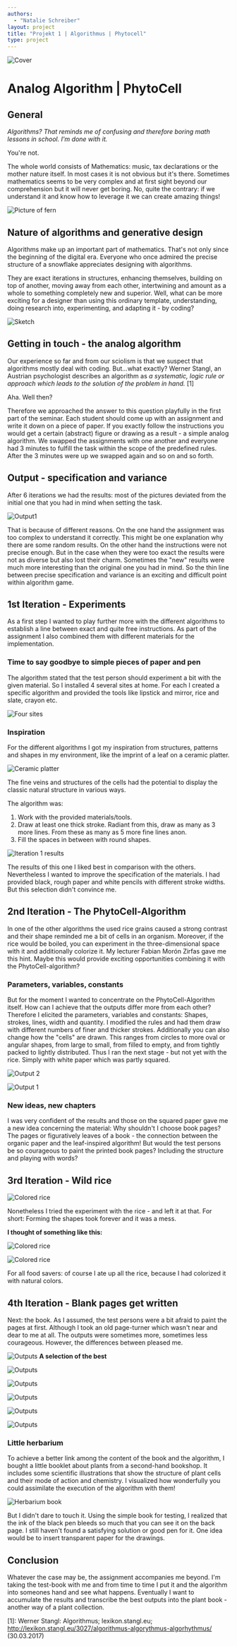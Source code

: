 ```yaml
---
authors:
  - "Natalie Schreiber"
layout: project
title: "Projekt 1 | Algorithmus | Phytocell"
type: project
---
```


![Cover](splash.png)

# Analog Algorithm | PhytoCell

## General

_Algorithms? That reminds me of confusing and therefore boring math lessons in school.
I'm done with it._

You're not.

The whole world consists of Mathematics: music, tax declarations or the mother nature itself.
In most cases it is not obvious but it's there.
Sometimes mathematics seems to be very complex and at first sight beyond our comprehension but it will never get boring.
No, quite the contrary: if we understand it and know how to leverage it we can create amazing things!

![Picture of fern](assets/images/fern.png)

## Nature of algorithms and generative design

Algorithms make up an important part of mathematics.
That's not only since the beginning of the digital era.
Everyone who once admired the precise structure of a snowflake appreciates designing with algorithms.

They are exact iterations in structures, enhancing themselves, building on top of another, moving away from each other, intertwining and amount as a whole to something completely new and superior.
Well, what can be more exciting for a designer than using this ordinary template, understanding, doing research into, experimenting, and adapting it - by coding?

![Sketch](assets/images/nature_code.png)

## Getting in touch - the analog algorithm

Our experience so far and from our sciolism is that we suspect that algorithms mostly deal with coding. But...what exactly?
Werner Stangl, an Austrian psychologist describes an algorithm as _a systematic, logic rule or approach which leads to the solution of the problem in hand._ [1]

Aha.
Well then?

Therefore we approached the answer to this question playfully in the first part of the seminar. Each student should come up with an assignment and write it down on a piece of paper. If you exactly follow the instructions you would get a certain (abstract) figure or drawing as a result - a simple analog algorithm.
We swapped the assignments with one another and everyone had 3 minutes to fulfill the task within the scope of the predefined rules.
After the 3 minutes were up we swapped again and so on and so forth.

## Output - specification and variance

After 6 iterations we had the results: most of the pictures deviated from the initial one that you had in mind when setting the task.

![Output1](assets/images/results1.png)

That is because of different reasons.
On the one hand the assignment was too complex to understand it correctly. This might be one explanation why there are some random results.
On the other hand the instructions were not precise enough. But in the case when they were too exact the results were not as diverse but also lost their charm.
Sometimes the "new" results were much more interesting than the original one you had in mind.
So the thin line between precise specification and variance is an exciting and difficult point within algorithm game.

## 1st Iteration - Experiments

As a first step I wanted to play further more with the different algorithms to establish a line between exact and quite free instructions. As part of the assignment I also combined them with different materials for the implementation.

### Time to say goodbye to simple pieces of paper and pen
The algorithm stated that the test person should experiment a bit with the given material. So I installed 4 several sites at home. For each I created a specific algorithm and provided the tools like lipstick and mirror, rice and slate, crayon etc.

![Four sites](assets/images/iteration1_sites.png)

### Inspiration
For the different algorithms I got my inspiration from structures, patterns and shapes in my environment, like the imprint of a leaf on a ceramic platter.

![Ceramic platter](assets/images/inspiration.png)

The fine veins and structures of the cells had the potential to display the classic natural structure in various ways.

The algorithm was:
1. Work with the provided materials/tools.
2. Draw at least one thick stroke. Radiant from this, draw as many as 3 more lines. From these as many as 5 more fine lines anon.
3. Fill the spaces in between with round shapes.

![Iteration 1 results](assets/images/iteration1_results.png)

The results of this one I liked best in comparison with the others. Nevertheless I wanted to improve the specification of the materials. I had provided black, rough paper and white pencils with different stroke widths. But this selection didn't convince me.

## 2nd Iteration - The PhytoCell-Algorithm

In one of the other algorithms the used rice grains caused a strong contrast and their shape reminded me a bit of cells in an organism. Moreover, if the rice would be boiled, you can experiment in the three-dimensional space with it and additionally colorize it. My lecturer Fabian Morón Zirfas gave me this hint. Maybe this would provide exciting opportunities combining it with the PhytoCell-algorithm?

### Parameters, variables, constants

But for the moment I wanted to concentrate on the PhytoCell-Algorithm itself. How can I achieve that the outputs differ more from each other?
Therefore I elicited the parameters, variables and constants: Shapes, strokes, lines, width and quantity.
I modified the rules and had them draw with different numbers of finer and thicker strokes. Additionally you can also change how the "cells" are drawn. This ranges from circles to more oval or angular shapes, from large to small, from filled to empty, and from tightly packed to lightly distributed.
Thus I ran the next stage - but not yet with the rice. Simply with white paper which was partly squared.

![Output 2](assets/images/iteration2_output2.png)

![Output 1](assets/images/iteration2_output1.png)

### New ideas, new chapters
I was very confident of the results and those on the squared paper gave me a new idea concerning the material: Why shouldn't I choose book pages? The pages or figuratively leaves of a book - the connection between the organic paper and the leaf-inspired algorithm!
But would the test persons be so courageous to paint the printed book pages? Including the structure and playing with words?

## 3rd Iteration - Wild rice

![Colored rice](assets/images/iteration3_wild_rice.png)

Nonetheless I tried the experiment with the rice - and left it at that.
For short: Forming the shapes took forever and it was a mess.

**I thought of something like this:**

![Colored rice](assets/images/iteration3_rice1.png)


![Colored rice](assets/images/iteration3_rice2.png)

For all food savers: of course I ate up all the rice, because I had colorized it with natural colors.

## 4th Iteration - Blank pages get written
Next: the book. As I assumed, the test persons were a bit afraid to paint the pages at first. Although I took an old page-turner which wasn't near and dear to me at all. The outputs were sometimes more, sometimes less courageous. However, the differences between pleased me.

![Outputs](assets/images/iteration4_outputs.png)
**A selection of the best**

![Outputs](assets/images/iteration4_1.png)

![Outputs](assets/images/iteration4_2.png)

![Outputs](assets/images/iteration4_3.png)

![Outputs](assets/images/iteration4_4.png)

![Outputs](assets/images/iteration4_5.png)

### Little herbarium
To achieve a better link among the content of the book and the algorithm, I bought a little booklet about plants from a second-hand bookshop. It includes some scientific illustrations that show the structure of plant cells and their mode of action and chemistry. I visualized how wonderfully you could assimilate the execution of the algorithm with them!

![Herbarium book](assets/images/herbarium_book.png)

But I didn't dare to touch it.
Using the simple book for testing, I realized that the ink of the black pen bleeds so much that you can see it on the back page. I still haven't found a satisfying solution or good pen for it. One idea would be to insert transparent paper for the drawings.

## Conclusion
Whatever the case may be, the assignment accompanies me beyond. I'm taking the test-book with me and from time to time I put it and the algorithm into someones hand and see what happens. Eventually I want to accumulate the results and transcribe the best outputs into the plant book - another way of a plant collection.

[1]: Werner Stangl: Algorithmus; lexikon.stangl.eu; http://lexikon.stangl.eu/3027/algorithmus-algorythmus-algorhythmus/ (30.03.2017)

